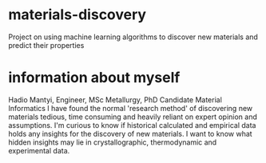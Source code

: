 # materials-discovery
Project on using machine learning algorithms to discover new materials and predict their properties
# information about myself
Hadio Mantyi, Engineer, MSc Metallurgy, PhD Candidate Material Informatics
I have found the normal 'research method' of discovering new materials tedious, time consuming and heavily reliant on expert opinion and assumptions.  I'm curious to know if historical calculated and empirical data holds any insights for the discovery of new materials.  I want to know what hidden insights may lie in crystallographic, thermodynamic and experimental data.
